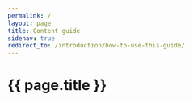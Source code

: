 ```yaml
---
permalink: /
layout: page
title: Content guide
sidenav: true
redirect_to: /introduction/how-to-use-this-guide/
---
```


# {{ page.title }}

